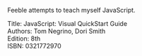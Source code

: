 Feeble attempts to teach myself JavaScript.

Title: JavaScript: Visual QuickStart Guide  
Authors: Tom Negrino, Dori Smith  
Edition: 8th  
ISBN: 0321772970